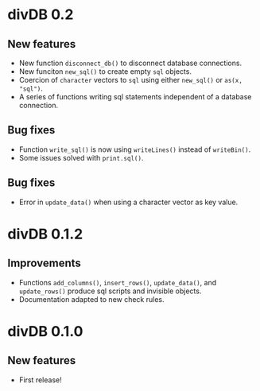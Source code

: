 # divDB 0.2

## New features

- New function `disconnect_db()` to disconnect database connections.
- New funciton `new_sql()` to create empty `sql` objects.
- Coercion of `character` vectors to `sql` using either `new_sql()` or 
  `as(x, "sql")`.
- A series of functions writing sql statements independent of a database
  connection.

## Bug fixes

- Function `write_sql()` is now using `writeLines()` instead of `writeBin()`.
- Some issues solved with `print.sql()`.

## Bug fixes

- Error in `update_data()` when using a character vector as key value.

# divDB 0.1.2

## Improvements

- Functions `add_columns()`, `insert_rows()`, `update_data()`, and
  `update_rows()` produce sql scripts and invisible objects.
- Documentation adapted to new check rules.

# divDB 0.1.0

## New features

- First release!
